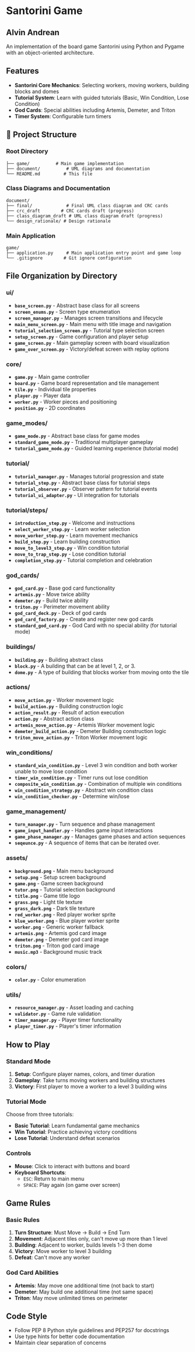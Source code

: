 # Santorini Game
## Alvin Andrean 

An implementation of the board game Santorini using Python and Pygame with an object-oriented architecture. 

## Features

- **Santorini Core Mechanics**: Selecting workers, moving workers, building blocks and domes
- **Tutorial System**: Learn with guided tutorials (Basic, Win Condition, Lose Condition)
- **God Cards**: Special abilities including Artemis, Demeter, and Triton
- **Timer System**: Configurable turn timers



## 📁 Project Structure

### Root Directory
```
├── game/          # Main game implementation
├── document/          # UML diagrams and documentation
└── README.md         # This file
```

### Class Diagrams and Documentation
```
document/
├── final/             # Final UML class diagram and CRC cards
├── crc_draft        # CRC cards draft (progress)
├── class_diagram_draft # UML class diagram draft (progress)
└── design_rationale/ # Design rationale
```

### Main Application
```
game/
├── application.py     # Main application entry point and game loop
└── .gitignore        # Git ignore configuration
```

## File Organization by Directory

### ui/
- **`base_screen.py`** - Abstract base class for all screens
- **`screen_enums.py`** - Screen type enumeration
- **`screen_manager.py`** - Manages screen transitions and lifecycle
- **`main_menu_screen.py`** - Main menu with title image and navigation
- **`tutorial_selection_screen.py`** - Tutorial type selection screen
- **`setup_screen.py`** - Game configuration and player setup
- **`game_screen.py`** - Main gameplay screen with board visualization
- **`game_over_screen.py`** - Victory/defeat screen with replay options

### core/
- **`game.py`** - Main game controller
- **`board.py`** - Game board representation and tile management
- **`tile.py`** - Individual tile properties
- **`player.py`** - Player data
- **`worker.py`** - Worker pieces and positioning
- **`position.py`** - 2D coordinates

### game_modes/
- **`game_mode.py`** - Abstract base class for game modes
- **`standard_game_mode.py`** - Traditional multiplayer gameplay
- **`tutorial_game_mode.py`** - Guided learning experience (tutorial mode)

### tutorial/
- **`tutorial_manager.py`** - Manages tutorial progression and state
- **`tutorial_step.py`** - Abstract base class for tutorial steps
- **`tutorial_observer.py`** - Observer pattern for tutorial events
- **`tutorial_ui_adapter.py`** - UI integration for tutorials

### tutorial/steps/
- **`introduction_step.py`** - Welcome and instructions
- **`select_worker_step.py`** - Learn worker selection
- **`move_worker_step.py`** - Learn movement mechanics
- **`build_step.py`** - Learn building construction
- **`move_to_level3_step.py`** - Win condition tutorial
- **`move_to_trap_step.py`** - Lose condition tutorial
- **`completion_step.py`** - Tutorial completion and celebration

### god_cards/
- **`god_card.py`** - Base god card functionality
- **`artemis.py`** - Move twice ability
- **`demeter.py`** - Build twice ability  
- **`triton.py`** - Perimeter movement ability
- **`god_card_deck.py`** - Deck of god cards
- **`god_card_factory.py`** - Create and register new god cards
- **`standard_god_card.py`** - God Card with no special ability (for tutorial mode)

### buildings/
- **`building.py`** - Building abstract class
- **`block.py`** - A building that can be at level 1, 2, or 3.
- **`dome.py`** - A type of building that blocks worker from moving onto the tile

### actions/
- **`move_action.py`** - Worker movement logic
- **`build_action.py`** - Building construction logic
- **`action_result.py`** - Result of action execution
- **`action.py`** - Abstract action class
- **`artemis_move_action.py`** - Artemis Worker movement logic
- **`demeter_build_action.py`** - Demeter Building construction logic
- **`triton_move_action.py`** - Triton Worker movement logic

### win_conditions/
- **`standard_win_condition.py`** - Level 3 win condition and both worker unable to move lose condition
- **`timer_win_condition.py`** - Timer runs out lose condition
- **`composite_win_condition.py`** - Combination of multiple win conditions
- **`win_condition_strategy.py`** - Abstract win condition class
- **`win_condition_checker.py`** - Determine win/lose

### game_management/
- **`turn_manager.py`** - Turn sequence and phase management
- **`game_input_handler.py`** - Handles game input interactions
- **`game_phase_manager.py`** - Manages game phases and action sequences
- **`seqeunce.py`** - A sequence of items that can be iterated over.

### assets/
- **`background.png`** - Main menu background
- **`setup.png`** - Setup screen background
- **`game.png`** - Game screen background
- **`tutor.png`** - Tutorial selection background
- **`title.png`** - Game title logo
- **`grass.png`** - Light tile texture
- **`grass_dark.png`** - Dark tile texture
- **`red_worker.png`** - Red player worker sprite
- **`blue_worker.png`** - Blue player worker sprite
- **`worker.png`** - Generic worker fallback
- **`artemis.png`** - Artemis god card image
- **`demeter.png`** - Demeter god card image
- **`triton.png`** - Triton god card image
- **`music.mp3`** - Background music track

### colors/
- **`color.py`** - Color enumeration

### utils/
- **`resource_manager.py`** - Asset loading and caching
- **`validator.py`** - Game rule validation
- **`timer_manager.py`** - Player timer functionality
- **`player_timer.py`** - Player's timer information

## How to Play

### Standard Mode
1. **Setup**: Configure player names, colors, and timer duration
2. **Gameplay**: Take turns moving workers and building structures
3. **Victory**: First player to move a worker to a level 3 building wins

### Tutorial Mode
Choose from three tutorials:
- **Basic Tutorial**: Learn fundamental game mechanics
- **Win Tutorial**: Practice achieving victory conditions
- **Lose Tutorial**: Understand defeat scenarios

### Controls
- **Mouse**: Click to interact with buttons and board
- **Keyboard Shortcuts**:
  - `ESC`: Return to main menu
  - `SPACE`: Play again (on game over screen)

## Game Rules

### Basic Rules
1. **Turn Structure**: Must Move → Build → End Turn
2. **Movement**: Adjacent tiles only, can't move up more than 1 level
3. **Building**: Adjacent to worker, builds levels 1-3 then dome
4. **Victory**: Move worker to level 3 building
5. **Defeat**: Can't move any worker

### God Card Abilities
- **Artemis**: May move one additional time (not back to start)
- **Demeter**: May build one additional time (not same space)
- **Triton**: May move unlimited times on perimeter

## Code Style
- Follow PEP 8 Python style guidelines and PEP257 for docstrings
- Use type hints for better code documentation
- Maintain clear separation of concerns


 
 
